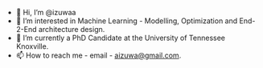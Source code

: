 - 👋 Hi, I’m @izuwaa
- 👀 I’m interested in Machine Learning - Modelling, Optimization and End-2-End architecture design.
- 🌱 I’m currently a PhD Candidate at the University of Tennessee Knoxville.
- 📫 How to reach me -  email - aizuwa@gmail.com.

<!---
izuwaa/izuwaa is a ✨ special ✨ repository because its `README.md` (this file) appears on your GitHub profile.
You can click the Preview link to take a look at your changes.
--->
